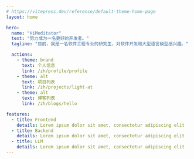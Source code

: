 ```yaml
---
# https://vitepress.dev/reference/default-theme-home-page
layout: home

hero:
  name: "HiMeditator"
  text: "努力成为一名更好的开发者。"
  tagline: "目前，我是一名软件工程专业的研究生，对软件开发和大型语言模型感兴趣。"

  actions:
    - theme: brand
      text: 个人信息
      link: /zh/profile/profile
    - theme: alt
      text: 项目列表
      link: /zh/projects/light-at
    - theme: alt
      text: 博客列表
      link: /zh/blogs/hello

features:
  - title: Frontend
    details: Lorem ipsum dolor sit amet, consectetur adipiscing elit
  - title: Backend
    details: Lorem ipsum dolor sit amet, consectetur adipiscing elit
  - title: LLM
    details: Lorem ipsum dolor sit amet, consectetur adipiscing elit
---
```

